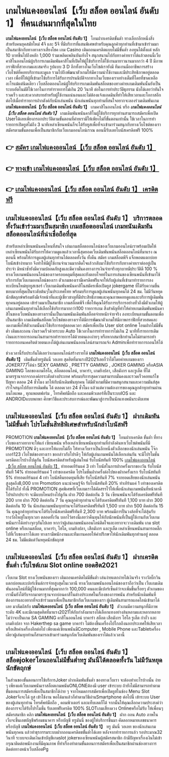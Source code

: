 # เกมไพ่แคงออนไลน์【เว็บ สล็อต ออนไลน์ อันดับ 1】  ที่คนเล่นมากที่สุดในไทย

**เกมไพ่แคงออนไลน์【เว็บ สล็อต ออนไลน์ อันดับ 1】** โอนฝากเครดิตขั้นต่ำ  ทางเลือกอีกหนึ่งสิ่งสำหรับคนยุคสมัยใหม่ 4จี และ 5จี ที่มีบริการที่แสนพิเศษสำหรับคุณลูกค้าทุกท่านที่เข้ามาเข้าร่วมมาเป็นสมาชิกกับทางทางเราเสี่ยงโชค เกม Casino  เติมถอนเครดิตแบบไม่มีขั้นต่ำ ลงทุนได้ตั้งแต่ หลัก 10 บาทขึ้นไปถึงหลัก 1,000 ร่วมเพลิดเพลินบันเทิงใจ สนุกสนานไปกับทางค่ายเราได้แล้วตอนนี้เว็บคาสิโนออนไลน์ผู้บริการเกมเดิมพันคาสิโนที่เปิดให้ผู้ใช้บริการได้ใช้งานมายาวนานมากกว่า 4 ปี มีภาพกราฟิกที่สวยงามและสมจริง รูปแบบ 3 D
อีกทั้งทางในเว็บไซต์เรายังมี ทีมงานมืออาชีพการสร้างเว็บไซต์ที่คอยบริการและดูแล  รวมไปถึงพัฒนาตัวเกมให้มีความน่าใช้งานและมีประสิทธิภาพอยู่ตลอดเวลา เพื่อที่ให้ผู้ที่เข้ามาใช้บริการได้รับการปรนนิบัติจากทางในเว็บของเราอย่างเต็มที่โดยที่ขาดเหลืออะไรแม้แต่นิดเดียว เว็บสล็อตออนไลน์ผู้ให้บริการเกมเดิมพันสล็อตของทางค่ายเกมเดิมพันนั้นยังเป็นระบบอัตโนมัติใช้เวลาในการทำรายการไม่เกิน 20 วินาที ต่อในการทำประวัติธุกรรม นับได้เลยว่าทันใจรวดเร็ว และสะดวกสบายสำหรับผู้ใช้งานแน่นอนและไม่ต้องแจ้งแอดมินที่ทำให้เสียเวลาและโอกาสอีกต่อไปเมื่อทำรายการฝากตังค์กับนักเล่นพนัน
นักเล่นพนันทุกท่านที่สนใจอยากจะลองร่วมเดิมพันเกม **เกมไพ่แคงออนไลน์【เว็บ สล็อต ออนไลน์ อันดับ 1】** เกมคาสิโนออนไลน์ หรือ ***เกมไพ่แคงออนไลน์【เว็บ สล็อต ออนไลน์ อันดับ 1】*** เกมเดิมพันพนันคาสิโนผู้ใช้บริการทุกท่านสามารถสมัครเพื่อเปิด Userได้เลยเพียงกรอกประวัติตามขั้นตอนที่ค่ายเรามีให้เพียงไม่กี่ขั้นตอนเท่านั้น ใช้เวลาในการทำรายการเปิดยูสไม่ถึง 3 นาทีเหล่าเซียนพนันก็จะได้รับยูสเพื่อที่จะเข้ามาร่วมสนุกกับทางเว็บไซต์ของเราสมัครตามขั้นตอนเพื่อเป็นสมาชิกกับเว็บเกมออนไลน์เราณ ตอนนี้รับเลยโบนัสเครดิตฟรี 100%

## 👉 [สมัคร เกมไพ่แคงออนไลน์【เว็บ สล็อต ออนไลน์ อันดับ 1】](https://archa888.com/)
## 👉 [ทางเข้า เกมไพ่แคงออนไลน์【เว็บ สล็อต ออนไลน์ อันดับ 1】](https://archa888.com/)
## 👉 [เกมไพ่แคงออนไลน์【เว็บ สล็อต ออนไลน์ อันดับ 1】 เครดิตฟรี](https://archa888.com/)

## เกมไพ่แคงออนไลน์【เว็บ สล็อต ออนไลน์ อันดับ 1】 บริการตลอด ทั้งวันเข้าร่วมมาเป็นสมาชิก เกมสล็อตออนไลน์ เกมพนันเดิมพันสล็อตออนไลน์ที่น่าเชื่อถือที่สุด

สำหรับเหล่าเซียนพนันคนไหนที่สนใจ เล่นเกมสล็อตออนไลน์ของเว็บเกมออนไลน์เราพร้อมเปิดให้เหล่าเซียนพนันได้รับการให้ความดูแลแล้วเวลานี้สุดยอดเว็บเดิมพันพนันสล็อตออนไลน์ที่มาแรง ณ ตอนนี้ พร้อมให้การดูแลผู้เล่นทุกท่านได้ตลอดทั้งวัน ทั้งคืน สมัคร เกมสล็อตพีจี แจ็กพอตแตกบ่อย โบนัสเข้าง่ายมาก จึงทำให้มีผู้ใช้งานจำนวนมากติดใจแล้วกลับมาใช้บริการกับทางค่ายเราต่ออยู่เป็นประจำ มิหนำซ้ำยังมีความปลอดภัยสูงและมีความั่นคงทางการเงินจ่ายจริงทุกบาทมีประวัติดี 100 % ทางเว็บเกมพนันออนไลน์ของเราครอบคลุมที่สุดและยังตอบโจทย์ในการเล่นของเซียนพนันที่เข้ามาใช้บริการกับเว็บเกมออนไลน์ของเรา
ตัวเกมของเรามีเครดิตฟรีแจกให้กับผู้เล่นที่เข้ามาทำรายการลงทะเบียนใหม่ทุกยูสเซอร์ เว็บเกมเดิมพันพนันคาสิโนสมัครเพื่อเปิดยูส jokergame ที่ได้รับความชื่นชอบมากที่สุดเป็นระดับต้นๆในประเทศไทย พร้อมบริการดูแลผู้เล่นพนันทุกคนได้ 24 ชม. ไม่มีวันหยุดนักขัตฤกษ์พร้อมยังมีเจ้าหน้าที่และผู้เชี่ยวชาญที่มีประสิทธิภาพและคุณภาพคอยดูแลและบริการผู้เดิมพันทุกคนอยู่ตลอด เข้าร่วมมาเป็นสมาชิก เกมสล็อตพีจี เพื่อให้คุณได้รับการบริการอย่างทั่วถึงมีตัวเกมให้ผู้เล่นเกมพนันทุกท่านได้เลือกใช้บริการมากกว่า100 รายการเกม
สิ่งสำคัญที่ทำให้ค่ายเกมเดิมพันพนันคาสิโนของเว็บพนันของทางเรานั้นเป็นเกมพนันเดิมพันสล็อตจ่ายหนักจ่ายจริง ลงทะเบียนตามขั้นตอนเพื่อเป็นสมาชิก  เกมเดิมพันสล็อตเว็บไซต์ของทางเราได้มีการพัฒนาตัวเกมให้มีภาพกราฟิกที่สวยสดและงดงามเพื่อให้ตัวเกมนั้นน่าใช้บริการอยู่ตลอดเวลา สมัครเพื่อเปิด User slot online โอนฝากไม่มีขั้นต่ำ เติมและถอน เงินรวดเร็วด้วยระบบ Auto ใช้เวลาในการทำรายการไม่เกิน 2 นาทีทั้งรายการเติมเงินและรายการถอนเงินสามารถทำรายการได้ด้วยตนเองง่ายๆ หรือหากสมาชิกท่านใดไม่สามารถทำรายการถอนเคดริตด้วยตนเองได้ผู้เล่นเกมพนันออนไลน์สามารถแจ้ง Adminเพื่อทำรายการถอนให้ได้

ช่วงเวลานี้รับประกันได้เลยว่าเกมออนไลน์สร้างรายได้ **เกมไพ่แคงออนไลน์【เว็บ สล็อต ออนไลน์ อันดับ 1】** เติมขั้นต่ำทรูมันนี่ วอเลท สุดฮิตที่มาแรงปี2021เลยก็ว่าได้โดยค่ายเกมของเรา JOKER777ได้นำ SEXY GAMING , PRETTY GAMING , JOKER GAMING หรือASIA GAMING โลกของเกมไฮโล, สล็อตออนไลน์, บาคาร่า, เกมยิงปลา, เสือมังกร และรูเล็ต ที่ได้มาตรฐานจากจากองค์กรระดับต่างประเทศ พร้อมบริการสุดความสามารถมั่นคงและรวดเร็วคอยแก้ไขปัญหา ตลอด 24 ชั่วโมง มาให้กับนักเดิมพันทุกคน ได้มีตัวเกมที่มีความสนุกสนานและความมันส์สุดเร้าใจสนุกไปกับการเดิมพัน ได้ ตลอดเวลา 24 ชั่วโมง แล้วแต่ความต้องการของคุณลูกค้าทุกท่านผ่านบนไอแพด , ทุกแพลตฟอร์ม , โทรศัพท์มือถือ และคอมพิวเตอร์ที่เป็นระบบIOS และ ANDROIDแบบพกพา ศึกษาวิธีและประสบการณ์และพัฒนาสู่การเป็นนักแทงพนันระดับเทพ

## เกมไพ่แคงออนไลน์【เว็บ สล็อต ออนไลน์ อันดับ 1】 ฝากเดิมพันไม่มีขั้นต่ำ โปรโมชั่นสิทธิพิเศษสำหรับนักล่าโบนัสฟรี

 PROMOTION  **เกมไพ่แคงออนไลน์【เว็บ สล็อต ออนไลน์ อันดับ 1】** โอนฝากเครดิต ขั้นต่ำ ที่ทางเว็บของเราอยากจะให้แก่  เซียนพนัน หรือเหล่าเซียนพนันทุกท่านที่กำลังค้นหาเว็บไซต์พนันที่มี  PROMOTION ดีๆ และการให้แบบไม่กั๊ก ให้ทางเว็บเราเป็นอีกหนึ่งตัวเลือกของนักเล่นพนัน โจ๊กเกอร์123 เว็บไซต์ของทางเรา ขอกล่าวกับโปรดีๆ ให้กับผู้เล่นเกมพนันได้เลือกเล่นกัน จะมีโปรโมชั่นเครดิตอะไรบ้างไปดูกัน
โบนัสเครดิตสำหรับผู้เล่นใหม่ รับโบนัสทันที 100% [เกมไพ่แคงออนไลน์【เว็บ สล็อต ออนไลน์ อันดับ 1】](https://archa888.com/) ทำยอดเทิร์นแค่ 3 เท่า
โบนัสในการฝากครั้งแรกของวัน รับโบนัสทันที 14% ทำยอดเทิร์นแค่ 1 เท่าของเครดิต
โปรโมชั่นฝากครั้งต่อไปของฝากครั้งแรก รับโบนัสทันที 5% ทำยอดเทิร์นแค่ 4 เท่า
โบนัสคืนยอดทุนที่เสีย รับโบนัสทันที 7% จากยอดเสียของนักเล่นพนัน สูงสุดถึง8,000 บาท
 Promotion แนะนำคนรู้จัก รับโบนัสทันที 20% ทำเทิร์นแค่ 1 เท่าของเครดิตที่ได้รับไป
ทั้งนี้ PROMOTION สุดพิเศษที่เว็บเกมเราได้คัดสรรไว้ให้เพื่อนักเล่นเกมพนันที่หน้าตาดี โปรฝากประจำ จะมีแบบไหนบ้างไปดูกัน
ฝาก 700 ติดต่อกัน 3 วัน เซียนพนันจะได้รับเครดิตฟรีทันที 200 บาท
ฝาก 700 ติดต่อกัน 7 วัน คุณลูกค้าทุกท่านจะได้รับเครดิตฟรีทันที 1,100 บาท
ฝาก 300 ติดต่อกัน 10 วัน นักเล่นเกมพนันทุกท่านจะได้รับเครดิตฟรีทันที 1,500 บาท
ฝาก 500 ติดต่อกัน 15 วัน คุณลูกค้าทุกท่านจะได้รับโบนัสเครดิตฟรีทันที 2,300 บาท
พร้อมมีการปั่นวงล้อที่จะได้ลุ้นรับรางวัลใหญ่ในทุกเวลา ตลอดทั้งวัน บอกไว้ตรงนี้เลยว่าคืนทุนให้กับนักพนันที่เป็นผู้ใช้งานกับเว็บเกมพนันเราได้อย่างจุกๆกันไปเลย หากว่าผู้เล่นเกมพนันออนไลน์ติดใจและอยากจะวางเดิมพัน เกม slot online หรือเกมสล็อต, บาคาร่า, ไฮโล, เกมยิงปลา, เสือมังกร และรูเล็ต เหล่าเซียนพนันสามารถคลิ๊กไปที่เว็บของเราได้เลย ทางเรามีพนักงานและทีมงานคอยให้คำปรึกษาให้นักเดิมพันทุกท่านอยู่ ตลอด 24 ชม. ไม่มีแม้แต่วันหยุดนักขัตฤกษ์

## เกมไพ่แคงออนไลน์【เว็บ สล็อต ออนไลน์ อันดับ 1】 ฝากเครดิตขั้นต่ำ  เว็บไซต์เกม Slot online ยอดฮิต2021

เว็บเกม Slot ทางเว็บพนันของเรา เติมถอนเครดิตไม่มีขั้นต่ำ เล่นง่ายแตกง่ายได้เงินจริง รางวัลบิ๊กวินแตกบ่อยและเปอร์เซ็นต์การจ่ายสูงสุดในเวลานี ทางเว็บเกมพนันออนไลน์ของเราถือว่าเป็น เว็บเกมเดิมพันออนไลน์ที่มีผู้ใช้งานมากที่สุดมากกว่า 100,000 คนและมีเปอร์เซ็นต์ว่าจะเพิ่มขึ้นเรื่อยๆ ตัวเกมของเรานั้นยังได้รับจากมาตราฐานจากบ่อนคาสิโนต่างประเทศในเรื่องของการพนัน สำหรับนักเดิมพันที่ต้องการและอยากที่จะเข้าร่วมมาเพื่อเป็นสมาชิกกับเว็บเกมของเรา ผู้เดิมพันสามารถแอดไลน์เข้ามาได้เลย
	มาสัมผัสกับ **เกมไพ่แคงออนไลน์【เว็บ สล็อต ออนไลน์ อันดับ 1】** ตัวเกมมีความสนุกที่มีภาพระดับ 4K และมีเกมสุดฮิตที่มาแรง2021ให้กับกำลังมาแรงได้เลือกแทงอย่างล้นหลามและหลากหลาย  ไม่ว่าจะเป็นเกม SA GAMING คาสิโนออนไลน์ บาคาร่า สล็อต เสือมังกร ไฮโล รูเล็ต กำถั่ว และ เกมยิงปลา จาก Hakerthep sa game บาคาร่า ไม่ต้องขึ้นเครื่องไปไกลถึงนอกประเทศให้เสียเวลา หรือเสียค่าเครื่องอีกต่อไป เพียงแค่เซียนพนันมีComputer , Mobile Phone และTabletเครื่องเดียวผู้เล่นทุกท่านก็สามารถเข้ามาร่วมสนุกกัลเว็บเดิมพันของเราได้แล้วเวลานี้

## เกมไพ่แคงออนไลน์【เว็บ สล็อต ออนไลน์ อันดับ 1】 สล็อตjokerโอนถอนไม่มีขั้นต่ำทรู มันนี่ได้ตลอดทั้งวัน ไม่มีวันหยุดนักขัตฤกษ์

ในส่วนของขั้นตอนการใช้บริการJoker ฝากเดิมพันขั้นต่ำ ของทางเว็บเรา จะต้องทำอะไรบ้างนั้น ง่าย ๆ เพียงแค่เว็บเกมพนันเราสล็อตเกมพนันONLONEต้องมี user เข้าระบบ ถ้ายังไม่มีสามารถทำตามขั้นตอนการสมัครเพื่อเป็นสมาชิกได้ง่าย ๆ จากโหมดการสมัครเพื่อเปิดยูสในช่อง Menu Slot Jokerจึงจะได้ ยูส เข้าใช้งาน พอได้มาแล้วก็ทำตามวิธีผ่านSmartphone ต่อไปนี้
เข้าระบบ User  ของผู้เล่นทุกท่าน โทรศัพท์มือถือ , คอมพิวเตอร์ และแท็บเลตก็ได้
จากนั้นให้คุณเลือกความประสงค์ว่า ต้องการจะได้รับโปรโมชั่น รับเลยฟรีเครดิต 100% SLOTเกมเสี่ยงดวง Onlineหรือไม่รับ
ให้เพื่อนๆสมัครสมาชิก คลิก **เกมไพ่แคงออนไลน์【เว็บ สล็อต ออนไลน์ อันดับ 1】** ฝาก ถอน Auto ภาพในเว็บจะขึ้นเลขบัญชีพร้อมธนาคาร หรือบัญชี ทรูมันนี่ ของผู้ให้บริการขึ้นมา
คัดลอกหมายเลขธนาคาร หรือบัญชี **เกมไพ่แคงออนไลน์【เว็บ สล็อต ออนไลน์ อันดับ 1】** ทรู มันนี่ วอเลท ของนักเล่นเกมพนันทุกคน แล้วทำธุรกรรมระบบฝากถอนเครดิตขขั้นต่ำได้เลย
หลังจากทำรายการแล้ว รอประมาณ32 วินาที ระบบจะเติมเงินเข้าบัญชีเกมslot jokerของเซียนพนันผู้สมัครสมาชิก
ถ้ามีปัญหาเรื่องเงินไม่เข้า กรุณาติดต่อพนักงานที่มีคุณภาพ ที่ทำเรื่องทำตามขั้นตอนการสมัครเพื่อเป็นสมาชิกผ่านช่องทางการติดต่อทางหน้าเว็บสล็อตPg


